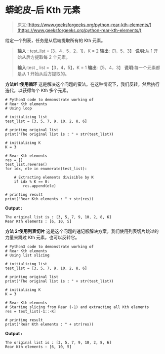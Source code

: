 # 蟒蛇皮–后 Kth 元素

> 原文:[https://www.geeksforgeeks.org/python-rear-kth-elements/](https://www.geeksforgeeks.org/python-rear-kth-elements/)

给定一个列表，任务是从后端提取所有的 Kth 元素。

> **输入** : test_list = [3，4，5，2，1]，K = 2
> **输出**:【1，5，3】
> **说明**:从 1 开始从后方提取每 2 个元素。
> 
> **输入**:test _ list =【3，4，5】，K = 1
> **输出**:【5，4，3】
> **说明**:每一个元素都是从 1 开始从后方提取的。

**方法#1:使用循环**
这是解决这个问题的蛮法。在这种情况下，我们反转，然后执行迭代，以获得每个 Kth 多个元素。

```
# Python3 code to demonstrate working of 
# Rear Kth elements
# Using loop

# initializing list
test_list = [3, 5, 7, 9, 10, 2, 8, 6] 

# printing original list
print("The original list is : " + str(test_list))

# initializing K 
K = 3

# Rear Kth elements
res = []
test_list.reverse()
for idx, ele in enumerate(test_list):

    # Extracting elements divisible by K
    if idx % K == 0:
        res.append(ele)

# printing result 
print("Rear Kth elements : " + str(res))
```

**Output :**

```
The original list is : [3, 5, 7, 9, 10, 2, 8, 6]
Rear Kth elements : [6, 10, 5]

```

**方法 2:使用列表切片**
这是这个问题的速记版解决方案。我们使用列表切片跳过的力量来跳过 Kth 元素，也可以反转它。

```
# Python3 code to demonstrate working of 
# Rear Kth elements
# Using list slicing

# initializing list
test_list = [3, 5, 7, 9, 10, 2, 8, 6] 

# printing original list
print("The original list is : " + str(test_list))

# initializing K 
K = 3

# Rear Kth elements
# Starting slicing from Rear (-1) and extracting all Kth elements
res = test_list[-1::-K]

# printing result 
print("Rear Kth elements : " + str(res))
```

**Output :**

```
The original list is : [3, 5, 7, 9, 10, 2, 8, 6]
Rear Kth elements : [6, 10, 5]

```